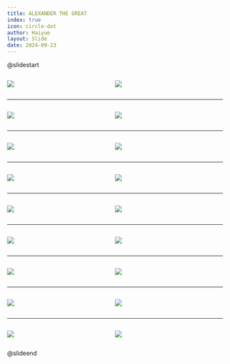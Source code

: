 ```yaml
---
title: ALEXANDER THE GREAT
index: true
icon: circle-dot
author: Haiyue
layout: Slide
date: 2024-09-23
---
```

 
@slidestart

<div style="display:flex">
<div style="flex:1">

![](https://raw.githubusercontent.com/yclord/reading/refs/heads/master/english/Level-R/ALEXANDER%20THE%20GREAT/001.webp)
</div>
<div style="flex:1">

![](https://raw.githubusercontent.com/yclord/reading/refs/heads/master/english/Level-R/ALEXANDER%20THE%20GREAT/002.webp)
</div>
</div>

---

<div style="display:flex">
<div style="flex:1">

![](https://raw.githubusercontent.com/yclord/reading/refs/heads/master/english/Level-R/ALEXANDER%20THE%20GREAT/003.webp)
</div>
<div style="flex:1">

![](https://raw.githubusercontent.com/yclord/reading/refs/heads/master/english/Level-R/ALEXANDER%20THE%20GREAT/004.webp)
</div>
</div>

---

<div style="display:flex">
<div style="flex:1">

![](https://raw.githubusercontent.com/yclord/reading/refs/heads/master/english/Level-R/ALEXANDER%20THE%20GREAT/005.webp)
</div>
<div style="flex:1">

![](https://raw.githubusercontent.com/yclord/reading/refs/heads/master/english/Level-R/ALEXANDER%20THE%20GREAT/006.webp)
</div>
</div>

---

<div style="display:flex">
<div style="flex:1">

![](https://raw.githubusercontent.com/yclord/reading/refs/heads/master/english/Level-R/ALEXANDER%20THE%20GREAT/007.webp)
</div>
<div style="flex:1">

![](https://raw.githubusercontent.com/yclord/reading/refs/heads/master/english/Level-R/ALEXANDER%20THE%20GREAT/008.webp)
</div>
</div>

---

<div style="display:flex">
<div style="flex:1">

![](https://raw.githubusercontent.com/yclord/reading/refs/heads/master/english/Level-R/ALEXANDER%20THE%20GREAT/009.webp)
</div>
<div style="flex:1">

![](https://raw.githubusercontent.com/yclord/reading/refs/heads/master/english/Level-R/ALEXANDER%20THE%20GREAT/010.webp)
</div>
</div>

---

<div style="display:flex">
<div style="flex:1">

![](https://raw.githubusercontent.com/yclord/reading/refs/heads/master/english/Level-R/ALEXANDER%20THE%20GREAT/011.webp)
</div>
<div style="flex:1">

![](https://raw.githubusercontent.com/yclord/reading/refs/heads/master/english/Level-R/ALEXANDER%20THE%20GREAT/012.webp)
</div>
</div>

---

<div style="display:flex">
<div style="flex:1">

![](https://raw.githubusercontent.com/yclord/reading/refs/heads/master/english/Level-R/ALEXANDER%20THE%20GREAT/013.webp)
</div>
<div style="flex:1">

![](https://raw.githubusercontent.com/yclord/reading/refs/heads/master/english/Level-R/ALEXANDER%20THE%20GREAT/014.webp)
</div>
</div>

---

<div style="display:flex">
<div style="flex:1">

![](https://raw.githubusercontent.com/yclord/reading/refs/heads/master/english/Level-R/ALEXANDER%20THE%20GREAT/015.webp)
</div>
<div style="flex:1">

![](https://raw.githubusercontent.com/yclord/reading/refs/heads/master/english/Level-R/ALEXANDER%20THE%20GREAT/016.webp)
</div>
</div>

---

<div style="display:flex">
<div style="flex:1">

![](https://raw.githubusercontent.com/yclord/reading/refs/heads/master/english/Level-R/ALEXANDER%20THE%20GREAT/017.webp)
</div>
<div style="flex:1">

![](https://raw.githubusercontent.com/yclord/reading/refs/heads/master/english/Level-R/ALEXANDER%20THE%20GREAT/018.webp)
</div>
</div>

@slideend